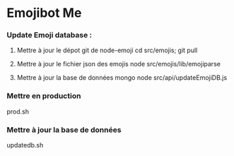 # Emojibot Me

### Update Emoji database :

1. Mettre à jour le dépot git de node-emoji
cd src/emojis; git pull

2. Mettre à jour le fichier json des emojis
node src/emojis/lib/emojiparse  

3. Mettre à jour la base de données mongo
node src/api/updateEmojiDB.js   


### Mettre en production
prod.sh

### Mettre à jour la base de données
updatedb.sh
